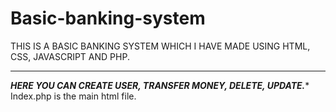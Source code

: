 # Basic-banking-system
THIS IS A BASIC BANKING SYSTEM WHICH I HAVE MADE USING HTML, CSS, JAVASCRIPT AND PHP.
****************************************************************
*************HERE YOU CAN CREATE USER, TRANSFER MONEY, DELETE, UPDATE.**************
Index.php is the main html file.
